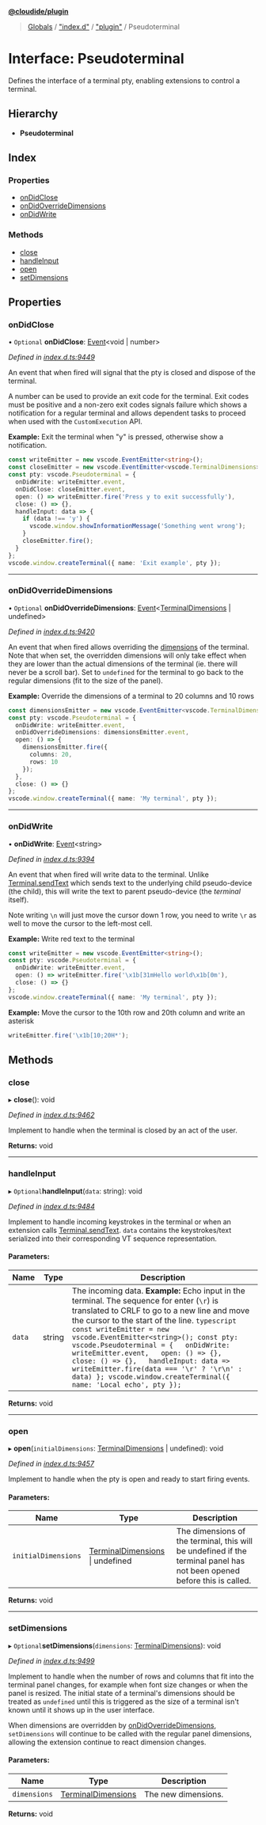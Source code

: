 **[@cloudide/plugin](../README.md)**

> [Globals](../README.md) / ["index.d"](../modules/_index_d_.md) / ["plugin"](../modules/_index_d_._plugin_.md) / Pseudoterminal

# Interface: Pseudoterminal

Defines the interface of a terminal pty, enabling extensions to control a terminal.

## Hierarchy

* **Pseudoterminal**

## Index

### Properties

* [onDidClose](_index_d_._plugin_.pseudoterminal.md#ondidclose)
* [onDidOverrideDimensions](_index_d_._plugin_.pseudoterminal.md#ondidoverridedimensions)
* [onDidWrite](_index_d_._plugin_.pseudoterminal.md#ondidwrite)

### Methods

* [close](_index_d_._plugin_.pseudoterminal.md#close)
* [handleInput](_index_d_._plugin_.pseudoterminal.md#handleinput)
* [open](_index_d_._plugin_.pseudoterminal.md#open)
* [setDimensions](_index_d_._plugin_.pseudoterminal.md#setdimensions)

## Properties

### onDidClose

• `Optional` **onDidClose**: [Event](_index_d_._plugin_.event.md)\<void \| number>

*Defined in [index.d.ts:9449](https://github.com/shuyaqian/cloudide-plugin-api/blob/57a3a2a/index.d.ts#L9449)*

An event that when fired will signal that the pty is closed and dispose of the terminal.

A number can be used to provide an exit code for the terminal. Exit codes must be
positive and a non-zero exit codes signals failure which shows a notification for a
regular terminal and allows dependent tasks to proceed when used with the
`CustomExecution` API.

**Example:** Exit the terminal when "y" is pressed, otherwise show a notification.
```typescript
const writeEmitter = new vscode.EventEmitter<string>();
const closeEmitter = new vscode.EventEmitter<vscode.TerminalDimensions>();
const pty: vscode.Pseudoterminal = {
  onDidWrite: writeEmitter.event,
  onDidClose: closeEmitter.event,
  open: () => writeEmitter.fire('Press y to exit successfully'),
  close: () => {},
  handleInput: data => {
    if (data !== 'y') {
      vscode.window.showInformationMessage('Something went wrong');
    }
    closeEmitter.fire();
  }
};
vscode.window.createTerminal({ name: 'Exit example', pty });
```

___

### onDidOverrideDimensions

• `Optional` **onDidOverrideDimensions**: [Event](_index_d_._plugin_.event.md)\<[TerminalDimensions](_index_d_._plugin_.terminaldimensions.md) \| undefined>

*Defined in [index.d.ts:9420](https://github.com/shuyaqian/cloudide-plugin-api/blob/57a3a2a/index.d.ts#L9420)*

An event that when fired allows overriding the [dimensions](#Pseudoterminal.setDimensions) of the
terminal. Note that when set, the overridden dimensions will only take effect when they
are lower than the actual dimensions of the terminal (ie. there will never be a scroll
bar). Set to `undefined` for the terminal to go back to the regular dimensions (fit to
the size of the panel).

**Example:** Override the dimensions of a terminal to 20 columns and 10 rows
```typescript
const dimensionsEmitter = new vscode.EventEmitter<vscode.TerminalDimensions>();
const pty: vscode.Pseudoterminal = {
  onDidWrite: writeEmitter.event,
  onDidOverrideDimensions: dimensionsEmitter.event,
  open: () => {
    dimensionsEmitter.fire({
      columns: 20,
      rows: 10
    });
  },
  close: () => {}
};
vscode.window.createTerminal({ name: 'My terminal', pty });
```

___

### onDidWrite

•  **onDidWrite**: [Event](_index_d_._plugin_.event.md)\<string>

*Defined in [index.d.ts:9394](https://github.com/shuyaqian/cloudide-plugin-api/blob/57a3a2a/index.d.ts#L9394)*

An event that when fired will write data to the terminal. Unlike
[Terminal.sendText](#Terminal.sendText) which sends text to the underlying child
pseudo-device (the child), this will write the text to parent pseudo-device (the
_terminal_ itself).

Note writing `\n` will just move the cursor down 1 row, you need to write `\r` as well
to move the cursor to the left-most cell.

**Example:** Write red text to the terminal
```typescript
const writeEmitter = new vscode.EventEmitter<string>();
const pty: vscode.Pseudoterminal = {
  onDidWrite: writeEmitter.event,
  open: () => writeEmitter.fire('\x1b[31mHello world\x1b[0m'),
  close: () => {}
};
vscode.window.createTerminal({ name: 'My terminal', pty });
```

**Example:** Move the cursor to the 10th row and 20th column and write an asterisk
```typescript
writeEmitter.fire('\x1b[10;20H*');
```

## Methods

### close

▸ **close**(): void

*Defined in [index.d.ts:9462](https://github.com/shuyaqian/cloudide-plugin-api/blob/57a3a2a/index.d.ts#L9462)*

Implement to handle when the terminal is closed by an act of the user.

**Returns:** void

___

### handleInput

▸ `Optional`**handleInput**(`data`: string): void

*Defined in [index.d.ts:9484](https://github.com/shuyaqian/cloudide-plugin-api/blob/57a3a2a/index.d.ts#L9484)*

Implement to handle incoming keystrokes in the terminal or when an extension calls
[Terminal.sendText](#Terminal.sendText). `data` contains the keystrokes/text serialized into
their corresponding VT sequence representation.

#### Parameters:

Name | Type | Description |
------ | ------ | ------ |
`data` | string | The incoming data.  **Example:** Echo input in the terminal. The sequence for enter (`\r`) is translated to CRLF to go to a new line and move the cursor to the start of the line. ```typescript const writeEmitter = new vscode.EventEmitter<string>(); const pty: vscode.Pseudoterminal = {   onDidWrite: writeEmitter.event,   open: () => {},   close: () => {},   handleInput: data => writeEmitter.fire(data === '\r' ? '\r\n' : data) }; vscode.window.createTerminal({ name: 'Local echo', pty }); ```  |

**Returns:** void

___

### open

▸ **open**(`initialDimensions`: [TerminalDimensions](_index_d_._plugin_.terminaldimensions.md) \| undefined): void

*Defined in [index.d.ts:9457](https://github.com/shuyaqian/cloudide-plugin-api/blob/57a3a2a/index.d.ts#L9457)*

Implement to handle when the pty is open and ready to start firing events.

#### Parameters:

Name | Type | Description |
------ | ------ | ------ |
`initialDimensions` | [TerminalDimensions](_index_d_._plugin_.terminaldimensions.md) \| undefined | The dimensions of the terminal, this will be undefined if the terminal panel has not been opened before this is called.  |

**Returns:** void

___

### setDimensions

▸ `Optional`**setDimensions**(`dimensions`: [TerminalDimensions](_index_d_._plugin_.terminaldimensions.md)): void

*Defined in [index.d.ts:9499](https://github.com/shuyaqian/cloudide-plugin-api/blob/57a3a2a/index.d.ts#L9499)*

Implement to handle when the number of rows and columns that fit into the terminal panel
changes, for example when font size changes or when the panel is resized. The initial
state of a terminal's dimensions should be treated as `undefined` until this is triggered
as the size of a terminal isn't known until it shows up in the user interface.

When dimensions are overridden by
[onDidOverrideDimensions](#Pseudoterminal.onDidOverrideDimensions), `setDimensions` will
continue to be called with the regular panel dimensions, allowing the extension continue
to react dimension changes.

#### Parameters:

Name | Type | Description |
------ | ------ | ------ |
`dimensions` | [TerminalDimensions](_index_d_._plugin_.terminaldimensions.md) | The new dimensions.  |

**Returns:** void

